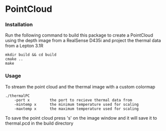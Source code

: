 # PointCloud

### Installation

Run the following command to build this package to create a PointCloud using the depth image from a RealSense D435i and project the thermal data from a Lepton 3.1R

```
mkdir build && cd build
cmake ..
make
```

### Usage

To stream the point cloud and the thermal image with a custom colormap

```
./thermalPC
    -port x         the port to recieve thermal data from
    -mintemp x      the minimum temperature used for scaling
    -maxtemp x      the maximum temperature used for scaling
```

To save the point cloud press 's' on the image window and it will save it to thermal.pcd in the build directory
